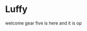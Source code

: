# Luffy
welcome
gear five is here and it is op 
 
 
     
  
          
                              
                                      
                                                
                                                                   
                                         
                                       
                       
            
     
 
